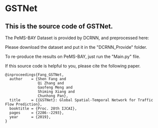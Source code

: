 # GSTNet
## This is the source code of GSTNet.
  The PeMS-BAY Dataset is provided by DCRNN, and preprocessed here: 

Please download the dataset and put it in the "DCRNN_Provide" folder.

To re-produce the results on PeMS-BAY, just run the "Main.py" file.

If this source code is helpful to you, please cite the following paper.

```
@inproceedings{Fang_GSTNet,
  author    = {Shen Fang and
               Qi Zhang and
               Gaofeng Meng and
               Shiming Xiang and
               Chunhong Pan},
  title     = {{GSTNet}: Global Spatial-Temporal Network for Traffic Flow Prediction},
  booktitle = {Proc. 28th IJCAI},
  pages     = {2286--2293},
  year      = {2019},
}
